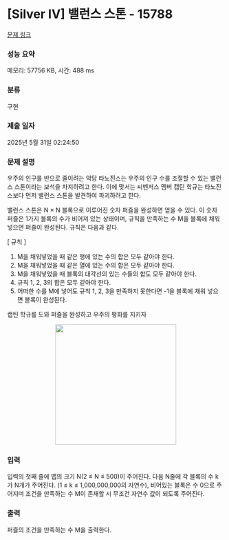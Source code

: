 # [Silver IV] 밸런스 스톤 - 15788 

[문제 링크](https://www.acmicpc.net/problem/15788) 

### 성능 요약

메모리: 57756 KB, 시간: 488 ms

### 분류

구현

### 제출 일자

2025년 5월 31일 02:24:50

### 문제 설명

<p>우주의 인구를 반으로 줄이려는 악당 타노진스는 우주의 인구 수를 조절할 수 있는 밸런스 스톤이라는 보석을 차지하려고 한다. 이에 맞서는 씨벤저스 멤버 캡틴 학규는 타노진스보다 먼저 밸런스 스톤을 발견하여 파괴하려고 한다.</p>

<p>밸런스 스톤은 N × N 블록으로 이루어진 숫자 퍼즐을 완성하면 얻을 수 있다. 이 숫자 퍼즐은 1가지 블록의 수가 비어져 있는 상태이며, 규칙을 만족하는 수 M을 블록에 채워넣으면 퍼즐이 완성된다. 규칙은 다음과 같다.</p>

<p>[ 규칙 ]</p>

<ol>
	<li>M을 채워넣었을 때 같은 행에 있는 수의 합은 모두 같아야 한다.</li>
	<li>M을 채워넣었을 때 같은 열에 있는 수의 합은 모두 같아야 한다.</li>
	<li>M을 채워넣었을 때 블록의 대각선의 있는 수들의 합도 모두 같아야 한다.</li>
	<li>규칙 1, 2, 3의 합은 모두 같아야 한다.</li>
	<li>어떠한 수를 M에 넣어도 규칙 1, 2, 3을 만족하지 못한다면 -1을 블록에 채워 넣으면 블록이 완성된다.</li>
</ol>

<p>캡틴 학규를 도와 퍼즐을 완성하고 우주의 평화를 지키자</p>

<p style="text-align: center;"><img alt="" src="https://onlinejudgeimages.s3-ap-northeast-1.amazonaws.com/problem/15788/1.png" style="width: 281px; height: 279px;"></p>

### 입력 

 <p>입력의 첫째 줄에 맵의 크기 N(2 ≤ N ≤ 500)이 주어진다. 다음 N줄에 각 블록의 수 k가 N개가 주어진다. (1 ≤ k ≤ 1,000,000,000의 자연수), 비어있는 블록은 수 0으로 주어지며 조건을 만족하는 수 M이 존재할 시 무조건 자연수 값이 되도록 주어진다.</p>

### 출력 

 <p>퍼즐의 조건을 만족하는 수 M을 출력한다.</p>


